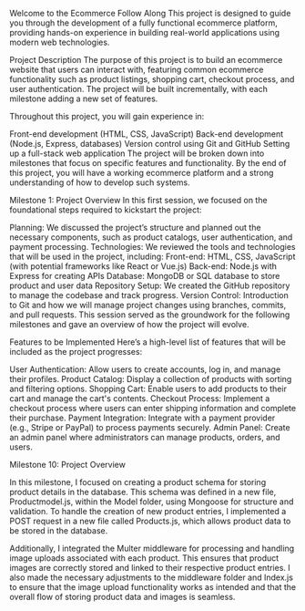 Welcome to the Ecommerce Follow Along
This project is designed to guide you through the development of a fully functional ecommerce platform, providing hands-on experience in building real-world applications using modern web technologies.

Project Description
The purpose of this project is to build an ecommerce website that users can interact with, featuring common ecommerce functionality such as product listings, shopping cart, checkout process, and user authentication. The project will be built incrementally, with each milestone adding a new set of features.

Throughout this project, you will gain experience in:

Front-end development (HTML, CSS, JavaScript)
Back-end development (Node.js, Express, databases)
Version control using Git and GitHub
Setting up a full-stack web application
The project will be broken down into milestones that focus on specific features and functionality. By the end of this project, you will have a working ecommerce platform and a strong understanding of how to develop such systems.

Milestone 1: Project Overview
In this first session, we focused on the foundational steps required to kickstart the project:

Planning: We discussed the project’s structure and planned out the necessary components, such as product catalogs, user authentication, and payment processing.
Technologies: We reviewed the tools and technologies that will be used in the project, including:
Front-end: HTML, CSS, JavaScript (with potential frameworks like React or Vue.js)
Back-end: Node.js with Express for creating APIs
Database: MongoDB or SQL database to store product and user data
Repository Setup: We created the GitHub repository to manage the codebase and track progress.
Version Control: Introduction to Git and how we will manage project changes using branches, commits, and pull requests.
This session served as the groundwork for the following milestones and gave an overview of how the project will evolve.

Features to be Implemented
Here’s a high-level list of features that will be included as the project progresses:

User Authentication: Allow users to create accounts, log in, and manage their profiles.
Product Catalog: Display a collection of products with sorting and filtering options.
Shopping Cart: Enable users to add products to their cart and manage the cart's contents.
Checkout Process: Implement a checkout process where users can enter shipping information and complete their purchase.
Payment Integration: Integrate with a payment provider (e.g., Stripe or PayPal) to process payments securely.
Admin Panel: Create an admin panel where administrators can manage products, orders, and users.

Milestone 10: Project Overview

In this milestone, I focused on creating a product schema for storing product details in the database. This schema was defined in a new file, Productmodel.js, within the Model folder, using Mongoose for structure and validation. To handle the creation of new product entries, I implemented a POST request in a new file called Products.js, which allows product data to be stored in the database.

Additionally, I integrated the Multer middleware for processing and handling image uploads associated with each product. This ensures that product images are correctly stored and linked to their respective product entries. I also made the necessary adjustments to the middleware folder and Index.js to ensure that the image upload functionality works as intended and that the overall flow of storing product data and images is seamless.
